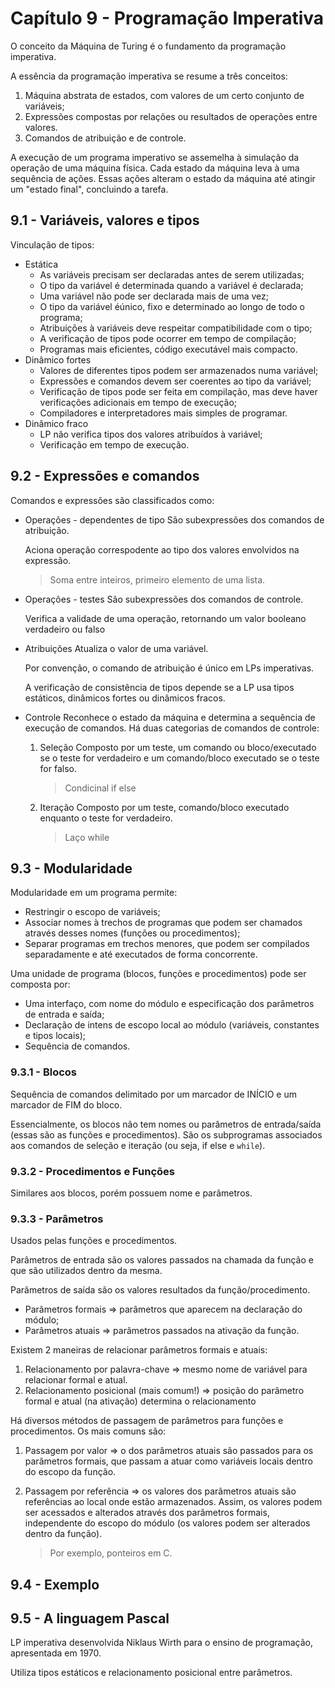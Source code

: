 # Capítulo 9 - Programação Imperativa

O conceito da Máquina de Turing é o fundamento da programação imperativa.

A essência da programação imperativa se resume a três conceitos:

1. Máquina abstrata de estados, com valores de um certo conjunto de variáveis;
2. Expressões compostas por relações ou resultados de operações entre valores.
3. Comandos de atribuição e de controle.

A execução de um programa imperativo se assemelha à simulação da operação de uma máquina física. Cada estado da máquina leva à uma sequência de ações. Essas ações alteram o estado da máquina até atingir um "estado final", concluindo a tarefa.

## 9.1 - Variáveis, valores e tipos

Vinculação de tipos:

- Estática
  - As variáveis precisam ser declaradas antes de serem utilizadas;
  - O tipo da variável é determinada quando a variável é declarada;
  - Uma variável não pode ser declarada mais de uma vez;
  - O tipo da variável éúnico, fixo e determinado ao longo de todo o programa;
  - Atribuições à variáveis deve respeitar compatibilidade com o tipo;
  - A verificação de tipos pode ocorrer em tempo de compilação;
  - Programas mais eficientes, código executável mais compacto.
- Dinâmico fortes
  - Valores de diferentes tipos podem ser armazenados numa variável;
  - Expressões e comandos devem ser coerentes ao tipo da variável;
  - Verificação de tipos pode ser feita em compilação, mas deve haver verificações adicionais em tempo de execução;
  - Compiladores e interpretadores mais simples de programar.
- Dinâmico fraco
  - LP não verifica tipos dos valores atribuídos à variável;
  - Verificação em tempo de execução.

## 9.2 - Expressões e comandos

Comandos e expressões são classificados como:

- Operações - dependentes de tipo
  São subexpressões dos comandos de atribuição.

  Aciona operação correspodente ao tipo dos valores envolvidos na expressão.

  > Soma entre inteiros, primeiro elemento de uma lista.

- Operações - testes
  São subexpressões dos comandos de controle.

  Verifica a validade de uma operação, retornando um valor booleano verdadeiro ou falso

- Atribuições
  Atualiza o valor de uma variável.

  Por convenção, o comando de atribuição é único em LPs imperativas.

  A verificação de consistência de tipos depende se a LP usa tipos estáticos, dinâmicos fortes ou dinâmicos fracos.

- Controle
  Reconhece o estado da máquina e determina a sequência de execução de comandos. Há duas categorias de comandos de controle:

  1. Seleção
     Composto por um teste, um comando ou bloco/executado se o teste for verdadeiro e um comando/bloco executado se o teste for falso.

     > Condicinal if else

  2. Iteração
     Composto por um teste, comando/bloco executado enquanto o teste for verdadeiro.

     > Laço while

## 9.3 - Modularidade

Modularidade em um programa permite:

- Restringir o escopo de variáveis;
- Associar nomes à trechos de programas que podem ser chamados através desses nomes (funções ou procedimentos);
- Separar programas em trechos menores, que podem ser compilados separadamente e até executados de forma concorrente.

Uma unidade de programa (blocos, funções e procedimentos) pode ser composta por:

- Uma interfaço, com nome do módulo e especificação dos parâmetros de entrada e saída;
- Declaração de intens de escopo local ao módulo (variáveis, constantes e tipos locais);
- Sequência de comandos.

### 9.3.1 - Blocos

Sequência de comandos delimitado por um marcador de INÍCIO e um marcador de FIM do bloco.

Essencialmente, os blocos não tem nomes ou parâmetros de entrada/saída (essas são as funções e procedimentos). São os subprogramas associados aos comandos de seleção e iteração (ou seja, if else e `while`).

### 9.3.2 - Procedimentos e Funções

Similares aos blocos, porém possuem nome e parâmetros.

### 9.3.3 - Parâmetros

Usados pelas funções e procedimentos.

Parâmetros de entrada são os valores passados na chamada da função e que são utilizados dentro da mesma.

Parâmetros de saída são os valores resultados da função/procedimento.

- Parâmetros formais => parâmetros que aparecem na declaração do módulo;
- Parâmetros atuais => parâmetros passados na ativação da função.

Existem 2 maneiras de relacionar parâmetros formais e atuais:

1. Relacionamento por palavra-chave => mesmo nome de variável para relacionar formal e atual.
2. Relacionamento posicional (mais comum!) => posição do parâmetro formal e atual (na ativação) determina o relacionamento

Há diversos métodos de passagem de parâmetros para funções e procedimentos. Os mais comuns são:

1. Passagem por valor => o dos parâmetros atuais são passados para os parâmetros formais, que passam a atuar como variáveis locais dentro do escopo da função.
2. Passagem por referência => os valores dos parâmetros atuais são referências ao local onde estão armazenados. Assim, os valores podem ser acessados e alterados através dos parâmetros formais, independente do escopo do módulo (os valores podem ser alterados dentro da função).

   > Por exemplo, ponteiros em C.

## 9.4 - Exemplo

## 9.5 - A linguagem Pascal

LP imperativa desenvolvida Niklaus Wirth para o ensino de programação, apresentada em 1970.

Utiliza tipos estáticos e relacionamento posicional entre parâmetros.
